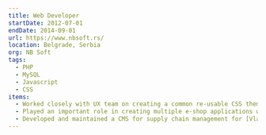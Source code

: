 ```yaml
---
title: Web Developer
startDate: 2012-07-01
endDate: 2014-09-01
url: https://www.nbsoft.rs/
location: Belgrade, Serbia
org: NB Soft
tags:
  - PHP
  - MySQL
  - Javascript
  - CSS
items:
  - Worked closely with UX team on creating a common re-usable CSS theme and JS code for e-shop web applications. Parts of it are used to this date.
  - Played an important role in creating multiple e-shop applications with high traffic such as [PlanetaSport](https://planetasport.rs), [SportVision](https://www.sportvision.rs/), and [DecjiSajt.rs](https://www.decjisajt.rs).
  - Developed and maintained a CMS for supply chain management for [Vlasina Water](https://www.vlasinawater.com).
---
```

